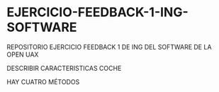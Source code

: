 # EJERCICIO-FEEDBACK-1-ING-SOFTWARE
REPOSITORIO EJERCICIO FEEDBACK 1 DE ING DEL SOFTWARE DE LA OPEN UAX


DESCRIBIR CARACTERISTICAS COCHE


HAY CUATRO MÉTODOS
